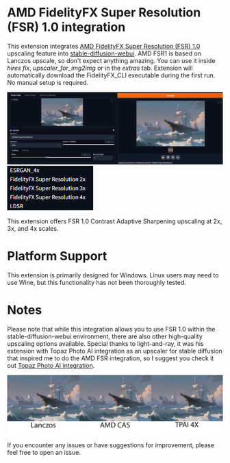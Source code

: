 # AMD FidelityFX Super Resolution (FSR) 1.0 integration

This extension integrates [AMD FidelityFX Super Resolution (FSR) 1.0](https://gpuopen.com/fidelityfx-superresolution/) upscaling feature into [stable-diffusion-webui](https://github.com/AUTOMATIC1111/stable-diffusion-webui). AMD FSR1 is based on Lanczos upscale, so don't expect anything amazing. You can use it inside *hires fix*, *upscaler_for_img2img* or in the *extras* tab. Extension will automatically download the FidelityFX_CLI executable during the first run. No manual setup is required.

![](/images/preview.png)
![](/images/upscalers.png)

This extension offers FSR 1.0 Contrast Adaptive Sharpening upscaling at 2x, 3x, and 4x scales.

# Platform Support
This extension is primarily designed for Windows. Linux users may need to use Wine, but this functionality has not been thoroughly tested.

# Notes
Please note that while this integration allows you to use FSR 1.0 within the stable-diffusion-webui environment, there are also other high-quality upscaling options available. Special thanks to light-and-ray, it was his extension with Topaz Photo AI integration as an upscaler for stable diffusion that inspired me to do the AMD FSR integration, so I suggest you check it out [Topaz Photo AI integration](https://github.com/light-and-ray/sd-webui-topaz-photo-ai-integration).

![](/images/comparation.jpg)

If you encounter any issues or have suggestions for improvement, please feel free to open an issue.
